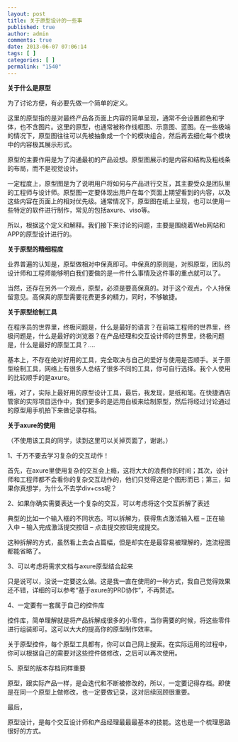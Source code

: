 ```yaml
---
layout: post
title: 关于原型设计的一些事
published: true
author: admin
comments: true
date: 2013-06-07 07:06:14
tags: [ ]
categories: [ ]
permalink: "1540"
---
```

**关于什么是原型**

为了讨论方便，有必要先做一个简单的定义。

这里的原型指的是对最终产品各页面上内容的简单呈现，通常不会设置颜色和字体，也不含图片。这里的原型，也通常被称作线框图、示意图、蓝图。在一些极端的情况下，原型图往往可以先被抽象成一个个的模块组合，然后再去细化每个模块中的内容极其展示形式。

原型的主要作用是为了沟通最初的产品设想。原型图展示的是内容和结构及粗线条的布局，而不是视觉设计。

一定程度上，原型图是为了说明用户将如何与产品进行交互，其主要受众是团队里的工程师与设计师。原型图一定要体现出用户在每个页面上期望看到的内容，以及这些内容在页面上的相对优先级。通常情况下，原型图在纸上呈现，也可以使用一些特定的软件进行制作，常见的包括axure、viso等。

所以，根据这个定义和解释。我们接下来讨论的问题，主要是围绕着Web网站和APP的原型设计进行的。

**关于原型的精细程度**

业界普遍的认知是，原型做相对中保真即可。中保真的原则是，对照原型，团队的设计师和工程师能够明白我们要做的是一件什么事情及这件事的重点就可以了。

当然，还存在另外一个观点，原型，必须是要高保真的。对于这个观点，个人持保留意见。高保真的原型需要花费更多的精力，同时，不够敏捷。

**关于原型绘制工具**

在程序员的世界里，终极问题是，什么是最好的语言？在前端工程师的世界里，终极问题是，什么是最好的浏览器？在产品经理和交互设计师的世界里，终极问题是，什么是最好的原型工具？….

基本上，不存在绝对好用的工具，完全取决与自己的爱好与使用是否顺手。关于原型绘制工具，网络上有很多人总结了很多不同的工具，你可自行选择。我个人使用的比较顺手的是axure。

哦，对了，实际上最好用的原型设计工具，最后，我发现，是纸和笔。在快捷酒店管家的实际项目运作中，我们更多的是运用白板来绘制原型，然后将经过讨论通过的原型用手机拍下来做记录存档。

**关于axure的使用**

（不使用该工具的同学，读到这里可以关掉页面了，谢谢。）

1、千万不要去学习复杂的交互动作！

首先，在axure里使用复杂的交互会上瘾，这将大大的浪费你的时间；其次，设计师和工程师都不会看你的复杂交互动作的，他们只觉得这是个图形而已；第三，如果你真想学，为什么不去学div+css呢？

2、如果你确实需要表达一个复杂的交互，可以考虑将这个交互拆解了表述

典型的比如一个输入框的不同状态。可以拆解为，获得焦点激活输入框 – 正在输入中 – 输入完成激活提交按钮 – 点击提交按钮完成提交。

这种拆解的方式，虽然看上去会占篇幅，但是却实在是最容易被理解的，连流程图都能省略了。

3、可以考虑将需求文档与axure原型结合起来

只是说可以，没说一定要这么做。这是我一直在使用的一种方式，我自己觉得效果还不错，详细的可以参考“基于axure的PRD协作”，不再赘述。

4、一定要有一套属于自己的控件库

控件库，简单理解就是将产品拆解成很多的小零件，当你需要的时候，将这些零件进行组装即可。这可以大大的提高你的原型制作效率。

关于原型控件，每个原型工具都有，你可以自己网上搜索。在实际运用的过程中，你可以根据自己的需要对这些控件做修改，之后可以再次使用。

5、原型的版本存档同样重要

原型，跟实际产品一样，是会迭代和不断被修改的，所以，一定要记得存档。即使是在同一个原型上做修改，也一定要做记录，这对后续回顾很重要。

最后，

原型设计，是每个交互设计师和产品经理最最最基本的技能。这也是一个梳理思路很好的方式。